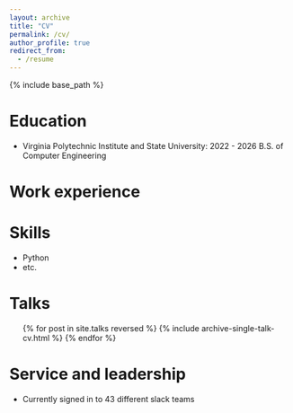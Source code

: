 ```yaml
---
layout: archive
title: "CV"
permalink: /cv/
author_profile: true
redirect_from:
  - /resume
---
```


{% include base_path %}

Education
======
* Virginia Polytechnic Institute and State University: 2022 - 2026 B.S. of Computer Engineering

Work experience
======
  
Skills
======
* Python
* etc.

Talks
======
  <ul>{% for post in site.talks reversed %}
    {% include archive-single-talk-cv.html  %}
  {% endfor %}</ul>
  
  
Service and leadership
======
* Currently signed in to 43 different slack teams
